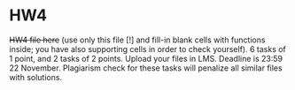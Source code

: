 # HW4

~~HW4 file here~~ \(use only this file \[!\] and fill-in blank cells with functions inside; you have also supporting cells in order to check yourself\). 6 tasks of 1 point, and 2 tasks of 2 points. Upload your files in LMS. Deadline is 23:59 22 November. Plagiarism check for these tasks will penalize all similar files with solutions.

